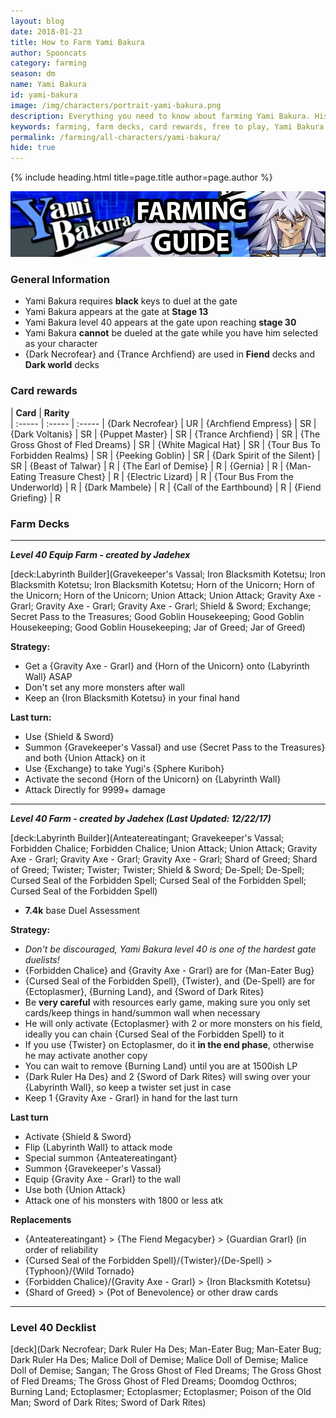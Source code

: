 ```yaml
---
layout: blog
date: 2018-01-23
title: How to Farm Yami Bakura
author: Spooncats
category: farming
season: dm
name: Yami Bakura
id: yami-bakura
image: /img/characters/portrait-yami-bakura.png
description: Everything you need to know about farming Yami Bakura. His decklists, card rewards, top level farm decks with strategy information and free to play card replacements. This article will help you farm Yami Bakura as efficient as possible.
keywords: farming, farm decks, card rewards, free to play, Yami Bakura
permalink: /farming/all-characters/yami-bakura/
hide: true
---
```


{% include heading.html title=page.title author=page.author %}

![Yami Bakura](/img/content/events/bakura.png)

### General Information

* Yami Bakura requires **black** keys to duel at the gate
* Yami Bakura appears at the gate at **Stage 13**
* Yami Bakura level 40 appears at the gate upon reaching **stage 30**
* Yami Bakura **cannot** be dueled at the gate while you have him selected as your character
* {Dark Necrofear} and {Trance Archfiend} are used in **Fiend** decks and **Dark world** decks

### Card rewards

| **Card** |  **Rarity**  
| :----- | :----- | :----- 
| {Dark Necrofear} | UR
| {Archfiend Empress} | SR
| {Dark Voltanis} | SR
| {Puppet Master} | SR
| {Trance Archfiend} | SR
| {The Gross Ghost of Fled Dreams} | SR
| {White Magical Hat} | SR
| {Tour Bus To Forbidden Realms} | SR
| {Peeking Goblin} | SR
| {Dark Spirit of the Silent} | SR
| {Beast of Talwar} | R
| {The Earl of Demise} | R
| {Gernia} | R
| {Man-Eating Treasure Chest} | R
| {Electric Lizard} | R
| {Tour Bus From the Underworld} | R
| {Dark Mambele} | R
| {Call of the Earthbound} | R
| {Fiend Griefing} | R


### Farm Decks
---
***Level 40 Equip Farm - created by Jadehex***

[deck:Labyrinth Builder](Gravekeeper's Vassal; Iron Blacksmith Kotetsu; Iron Blacksmith Kotetsu; Iron Blacksmith Kotetsu; Horn of the Unicorn; Horn of the Unicorn; Horn of the Unicorn; Union Attack; Union Attack; Gravity Axe - Grarl; Gravity Axe - Grarl; Gravity Axe - Grarl; Shield & Sword; Exchange; Secret Pass to the Treasures; Good Goblin Housekeeping; Good Goblin Housekeeping; Good Goblin Housekeeping; Jar of Greed; Jar of Greed)

**Strategy:**
* Get a {Gravity Axe - Grarl} and {Horn of the Unicorn} onto {Labyrinth Wall} ASAP
* Don't set any more monsters after wall
* Keep an {Iron Blacksmith Kotetsu} in your final hand

**Last turn:**
* Use {Shield & Sword}
* Summon {Gravekeeper's Vassal} and use {Secret Pass to the Treasures} and both {Union Attack} on it
* Use {Exchange} to take Yugi's {Sphere Kuriboh}
* Activate the second {Horn of the Unicorn} on {Labyrinth Wall}
* Attack Directly for 9999+ damage

---
***Level 40 Farm - created by Jadehex (Last Updated: 12/22/17)***

[deck:Labyrinth Builder](Anteatereatingant; Gravekeeper's Vassal; Forbidden Chalice; Forbidden Chalice; Union Attack; Union Attack; Gravity Axe - Grarl; Gravity Axe - Grarl; Gravity Axe - Grarl; Shard of Greed; Shard of Greed; Twister; Twister; Twister; Shield & Sword; De-Spell; De-Spell; Cursed Seal of the Forbidden Spell; Cursed Seal of the Forbidden Spell; Cursed Seal of the Forbidden Spell)

* **7.4k** base Duel Assessment

**Strategy:**
* *Don't be discouraged, Yami Bakura level 40 is one of the hardest gate duelists!*
* {Forbidden Chalice} and {Gravity Axe - Grarl} are for {Man-Eater Bug}
* {Cursed Seal of the Forbidden Spell}, {Twister}, and {De-Spell} are for {Ectoplasmer}, {Burning Land}, and {Sword of Dark Rites}
* Be **very careful** with resources early game, making sure you only set cards/keep things in hand/summon wall when necessary
* He will only activate {Ectoplasmer} with 2 or more monsters on his field, ideally you can chain {Cursed Seal of the Forbidden Spell} to it
* If you use {Twister} on Ectoplasmer, do it **in the end phase**, otherwise he may activate another copy
* You can wait to remove {Burning Land} until you are at 1500ish LP
* {Dark Ruler Ha Des} and 2 {Sword of Dark Rites} will swing over your {Labyrinth Wall}, so keep a twister set just in case
* Keep 1 {Gravity Axe - Grarl} in hand for the last turn

**Last turn**
* Activate {Shield & Sword}
* Flip {Labyrinth Wall} to attack mode
* Special summon {Anteatereatingant}
* Summon {Gravekeeper's Vassal}
* Equip {Gravity Axe - Grarl} to the wall
* Use both {Union Attack}
* Attack one of his monsters with 1800 or less atk

**Replacements**
* {Anteatereatingant} > {The Fiend Megacyber} > {Guardian Grarl} (in order of reliability
* {Cursed Seal of the Forbidden Spell}/{Twister}/{De-Spell} > {Typhoon}/{Wild Tornado}
* {Forbidden Chalice}/{Gravity Axe - Grarl} > {Iron Blacksmith Kotetsu}
* {Shard of Greed} > {Pot of Benevolence} or other draw cards

---
### Level 40 Decklist

[deck](Dark Necrofear; Dark Ruler Ha Des; Man-Eater Bug; Man-Eater Bug; Dark Ruler Ha Des; Malice Doll of Demise; Malice Doll of Demise; Malice Doll of Demise; Sangan; The Gross Ghost of Fled Dreams; The Gross Ghost of Fled Dreams; The Gross Ghost of Fled Dreams; Doomdog Octhros; Burning Land; Ectoplasmer; Ectoplasmer; Ectoplasmer; Poison of the Old Man; Sword of Dark Rites; Sword of Dark Rites)
